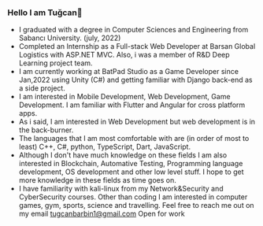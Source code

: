 ### Hello I am Tuğcan👋

- I graduated with a degree in Computer Sciences and Engineering from Sabancı University. (july, 2022)
- Completed an Internship as a Full-stack Web Developer at Barsan Global Logistics with ASP.NET MVC. 
Also, i was a member of R&D Deep Learning project team.
- I am currently working at BatPad Studio as a Game Developer since Jan,2022 using Unity (C#) and getting familiar with Django back-end as a side project.
- I am interested in Mobile Development, Web Development, Game Development. I am familiar with Flutter and Angular for cross platform apps.
- As i said, I am interested in Web Development but web development is in the back-burner.
- The languages that I am most comfortable with are (in order of most to least) C++, C#, python, TypeScript, Dart, JavaScript.
- Although I don't have much knowledge on these fields I am also interested in Blockchain, Automative Testing, Programming language development, OS development and other low level stuff. I hope to get more knowledge in these fields as time goes on.
- I have familiarity with kali-linux from my Network&Security and CyberSecurity courses.
Other than coding I am interested in computer games, gym, sports, science and travelling.
Feel free to reach me out on my email tugcanbarbin1@gmail.com
Open for work

<!--
**tugcanbarbin/tugcanbarbin** is a ✨ _special_ ✨ repository because its `README.md` (this file) appears on your GitHub profile.

Here are some ideas to get you started:

- 🔭 I’m currently working on ...
- 🌱 I’m currently learning ...
- 👯 I’m looking to collaborate on ...
- 🤔 I’m looking for help with ...
- 💬 Ask me about ...
- 📫 How to reach me: ...
- 😄 Pronouns: ...
- ⚡ Fun fact: ...
-->

